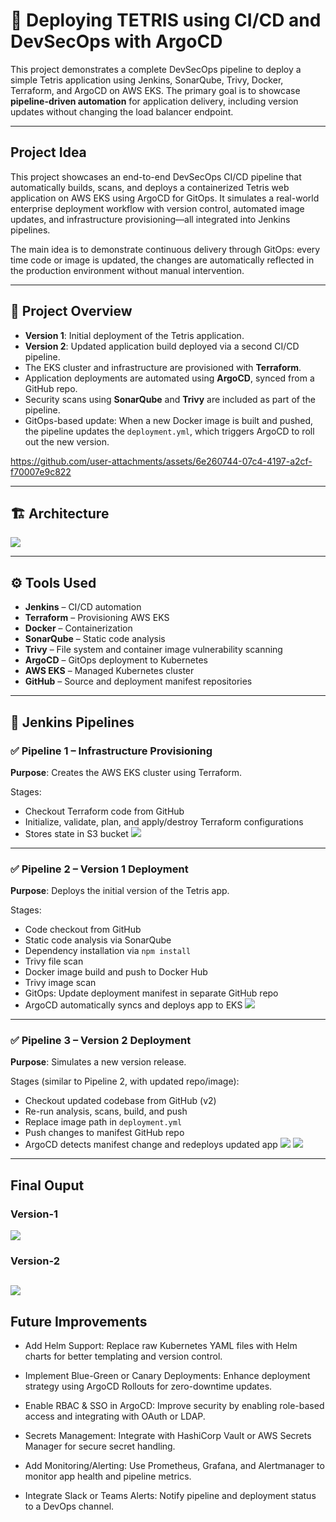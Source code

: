 # 🚀 Deploying TETRIS using CI/CD and DevSecOps with ArgoCD

This project demonstrates a complete DevSecOps pipeline to deploy a simple Tetris application using Jenkins, SonarQube, Trivy, Docker, Terraform, and ArgoCD on AWS EKS. The primary goal is to showcase **pipeline-driven automation** for application delivery, including version updates without changing the load balancer endpoint.

---

## Project Idea

This project showcases an end-to-end DevSecOps CI/CD pipeline that automatically builds, scans, and deploys a containerized Tetris web application on AWS EKS using ArgoCD for GitOps. It simulates a real-world enterprise deployment workflow with version control, automated image updates, and infrastructure provisioning—all integrated into Jenkins pipelines.

The main idea is to demonstrate continuous delivery through GitOps: every time code or image is updated, the changes are automatically reflected in the production environment without manual intervention.

---
## 🔧 Project Overview

- **Version 1**: Initial deployment of the Tetris application.
- **Version 2**: Updated application build deployed via a second CI/CD pipeline.
- The EKS cluster and infrastructure are provisioned with **Terraform**.
- Application deployments are automated using **ArgoCD**, synced from a GitHub repo.
- Security scans using **SonarQube** and **Trivy** are included as part of the pipeline.
- GitOps-based update: When a new Docker image is built and pushed, the pipeline updates the `deployment.yml`, which triggers ArgoCD to roll out the new version.





https://github.com/user-attachments/assets/6e260744-07c4-4197-a2cf-f70007e9c822



---



## 🏗️ Architecture
![](https://github.com/Sunil-3012/tetris-devsecops-v1/blob/main/images/devsecops_pipeline.png)

---

## ⚙️ Tools Used

- **Jenkins** – CI/CD automation
- **Terraform** – Provisioning AWS EKS
- **Docker** – Containerization
- **SonarQube** – Static code analysis
- **Trivy** – File system and container image vulnerability scanning
- **ArgoCD** – GitOps deployment to Kubernetes
- **AWS EKS** – Managed Kubernetes cluster
- **GitHub** – Source and deployment manifest repositories

---

## 📁 Jenkins Pipelines

### ✅ Pipeline 1 – Infrastructure Provisioning

**Purpose**: Creates the AWS EKS cluster using Terraform.

Stages:
- Checkout Terraform code from GitHub
- Initialize, validate, plan, and apply/destroy Terraform configurations
- Stores state in S3 bucket
![](https://github.com/Sunil-3012/tetris-devsecops-v1/blob/main/images/EKS_pipeline.png)
---

### ✅ Pipeline 2 – Version 1 Deployment

**Purpose**: Deploys the initial version of the Tetris app.

Stages:
- Code checkout from GitHub
- Static code analysis via SonarQube
- Dependency installation via `npm install`
- Trivy file scan
- Docker image build and push to Docker Hub
- Trivy image scan
- GitOps: Update deployment manifest in separate GitHub repo
- ArgoCD automatically syncs and deploys app to EKS
![](https://github.com/Sunil-3012/tetris-devsecops-v1/blob/main/images/v1_pipeline.png)
---

### ✅ Pipeline 3 – Version 2 Deployment

**Purpose**: Simulates a new version release.

Stages (similar to Pipeline 2, with updated repo/image):
- Checkout updated codebase from GitHub (v2)
- Re-run analysis, scans, build, and push
- Replace image path in `deployment.yml`
- Push changes to manifest GitHub repo
- ArgoCD detects manifest change and redeploys updated app
![](https://github.com/Sunil-3012/tetris-devsecops-v1/blob/main/images/v2_pipeline.png)
![](https://github.com/Sunil-3012/tetris-devsecops-v1/blob/main/images/argocd_v2.png)
---

## Final Ouput
### Version-1
![](https://github.com/Sunil-3012/tetris-devsecops-v1/blob/main/images/v1_app.png)

### Version-2
![](https://github.com/Sunil-3012/tetris-devsecops-v1/blob/main/images/v2_app.png)
---

## Future Improvements

* Add Helm Support: Replace raw Kubernetes YAML files with Helm charts for better templating and version control.

* Implement Blue-Green or Canary Deployments: Enhance deployment strategy using ArgoCD Rollouts for zero-downtime updates.

* Enable RBAC & SSO in ArgoCD: Improve security by enabling role-based access and integrating with OAuth or LDAP.

* Secrets Management: Integrate with HashiCorp Vault or AWS Secrets Manager for secure secret handling.

* Add Monitoring/Alerting: Use Prometheus, Grafana, and Alertmanager to monitor app health and pipeline metrics.

* Integrate Slack or Teams Alerts: Notify pipeline and deployment status to a DevOps channel.
